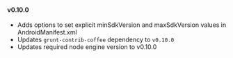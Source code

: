 #### v0.10.0

* Adds options to set explicit minSdkVersion and maxSdkVersion values in AndroidManifest.xml
* Updates `grunt-contrib-coffee` dependency to `v0.10.0`
* Updates required node engine version to v0.10.0
